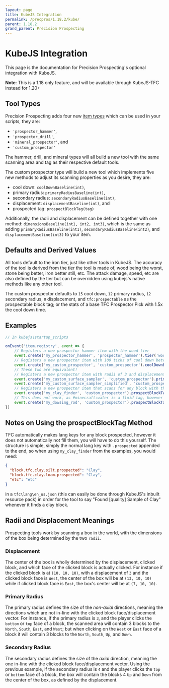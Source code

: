 ```yaml
---
layout: page
title: KubeJS Integration
permalink: /precpros/1.18.2/kube/
parent: 1.18.2
grand_parent: Precision Prospecting
---
```


# KubeJS Integration

This page is the documentation for Precision Prospecting's optional integration with KubeJS.

**Note**: This is a 1.18 only feature, and will be available through KubeJS-TFC instead for 1.20+

## Tool Types

Precision Prospecting adds four new [item types](https://mods.latvian.dev/link/9#bkmrk-valid-item-types%3A) which can be used in your scripts, they are:

- `'prospector_hammer'`,
- `'prospector_drill'`,
- `'mineral_prospector'`, and
- `'custom_prospector'`

The hammer, drill, and mineral types will all build a new tool with the same scanning area and tag as their respective default tools.

The custom prospector type will build a new tool which implements five new methods to adjust its scanning properties as you desire, they are:

- cool down: `coolDownBaseline(int)`,
- primary radius: `primaryRadiusBaseline(int)`,
- secondary radius: `secondaryRadiusBaseline(int)`,
- displacement: `displacementBaseline(int)`, and
- prospected tag: `prospectBlockTag(tag)`

Additionally, the radii and displacement can be defined together with one method: `dimensionsBaseline(int1, int2, int3)`, which is the same as adding `primaryRadiusBaseline(int1)`, `secondaryRadiusBaseline(int2)`, and `displacementBaseline(int3)` to your item.

## Defaults and Derived Values

All tools default to the iron tier, just like other tools in KubeJS. The accuracy of the tool is derived from the tier the tool is made of, wood being the worst, stone being better, iron better still, etc. The attack damage, speed, etc are also defined by the tier but can be overridden using kubejs's native methods like any other tool.

The custom prospector defaults to `15` cool down, `12` primary radius, `12` secondary radius, `0` displacement, and `tfc:prospectable` as the prospectable block tag; or the stats of a base TFC Prospector Pick with 1.5x the cool down time.

## Examples

``` javascript
// In kubejs\startup_scripts

onEvent('item.registry', event => {
    // Registers a new prospector hammer item with the wood tier
    event.create('my_prospector_hammer', 'prospector_hammer').tier('wood')
    // Registers a new prospector item with 100 ticks of cool down between uses and a primary radius of 3 blocks (7 wide total)
    event.create('my_custom_prospector', 'custom_prospector').coolDownBaseline(100).primaryRadiusBaseline(3)
    // These two are equivalent!
    // Registers a new prospector item with radii of 3 and displacement of 5
    event.create('my_custom_surface_sampler', 'custom_prospector').primaryRadiusBaseline(3).secondaryRadiusBaseline(3).displacementBaseline(5)
    event.create('my_custom_surface_sampler_simplified', 'custom_prospector').dimensionsBaseline(3, 3, 5)
    // Registers a new prospector item that scans for any block with the #tfc:clay tag (Silt/Loam/etc. Clay Dirt/Grass)
    event.create('my_clay_finder', 'custom_prospector').prospectBlockTag('tfc:clay')
    // This does not work, as #minecraft:water is a fluid tag, however add #minecraft:water as a block tag and it will work
    event.create('my_dowsing_rod', 'custom_prospector').prospectBlockTag('minecraft:water')
})
```

## Notes on Using the prospectBlockTag Method

TFC automatically makes lang keys for any block prospected, however it does not automatically not fill them, you will have to do this yourself. The structure is simple, simply the normal lang key with `.prospected` appended to the end, so when using `my_clay_finder` from the examples, you would need:

```json
{
  "block.tfc.clay.silt.prospected": "Clay",
  "block.tfc.clay.loam.prospected": "Clay",
  "etc": "etc"
}
```

in a `tfc\lang\en_us.json` (this can easily be done through KubeJS's inbuilt resource pack) in order for the tool to say "Found [quality] Sample of Clay" whenever it finds a clay block.

## Radii and Displacement Meanings

Prospecting tools work by scanning a box in the world, with the dimensions of the box being determined by the two `radii`.

### Displacement

The center of the box is wholly determined by the displacement, clicked block, and which face of the clicked block is actually clicked. For instance if the clicked block is at `(10, 10, 10)`, with a displacement of `3` and the clicked block face is `West`, the center of the box will be at `(13, 10, 10)` while if clicked block face is `East`, the box's center will be at `(7, 10, 10)`.

### Primary Radius

The primary radius defines the size of the *non-axial* directions, meaning the directions which are not in-line with the clicked block face/displacement vector. For instance, if the primary radius is `3`, and the player clicks the `bottom` or `top` face of a block, the scanned area will contain 3 blocks to the `North`, `South`, `East`, and `West`; but when clicking on the `West` or `East` face of a block it will contain 3 blocks to the `North`, `South`, `Up`, and `Down`.

### Secondary Radius

The secondary radius defines the size of the *axial* direction, meaning the one in-line with the clicked block face/displacement vector. Using the previous example, if the secondary radius is `4` and the player clicks the `top` or `bottom` face of a block, the box will contain the blocks 4 `Up` and `Down` from the center of the box, as defined by the displacement.
